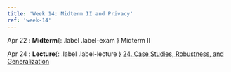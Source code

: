 ```yaml
---
title: 'Week 14: Midterm II and Privacy'
ref: 'week-14'
---
```


Apr 22
: **Midterm**{: .label .label-exam } Midterm II

Apr 24
: **Lecture**{: .label .label-lecture } [24. Case Studies, Robustness, and Generalization](lecture/lec24)

